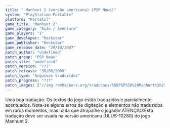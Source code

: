 ```yaml
---
title: " Manhunt 2 (versão americana) (PSP News)"
system: "PlayStation Portable"
platform: "Portátil"
game_title: "Manhunt 2"
game_category: "Ação / Aventura"
game_players: "1"
game_developer: "Rockstar"
game_publisher: "Rockstar"
game_release_date: "29/10/2007"
patch_author: "undefined"
patch_group: "PSP News"
patch_site: "undefined"
patch_version: "???"
patch_release: "30/06/2009"
patch_type: "Arquivos traduzidos"
patch_progress: "???"
patch_images: ["//img.romhackers.org/traducoes/%5BPSP%5D%20Manhunt%202%20-%20PSP%20News%20-%201.jpg","//img.romhackers.org/traducoes/%5BPSP%5D%20Manhunt%202%20-%20PSP%20News%20-%202.jpg","//img.romhackers.org/traducoes/%5BPSP%5D%20Manhunt%202%20-%20PSP%20News%20-%203.jpg"]
---
```

Uma boa tradução. Os textos do jogo estão traduzidos e parcialmente acentuados. Nota-se alguns erros de digitação e elementos não traduzidos em raros momentos, mas nada que atrapalhe o jogador.ATENÇÃO:Esta tradução deve ser usada na versão americana (ULUS-10280) do jogo Manhunt 2.